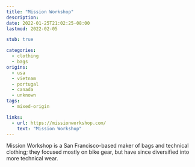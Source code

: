```yaml
---
title: "Mission Workshop"
description:
date: 2022-01-25T21:02:25-08:00
lastmod: 2022-02-05

stub: true

categories:
  - clothing
  - bags
origins:
  - usa
  - vietnam
  - portugal
  - canada
  - unknown
tags:
  - mixed-origin

links:
  - url: https://missionworkshop.com/
    text: "Mission Workshop"
---
```


Mission Workshop is a San Francisco-based maker of bags and technical clothing;
they focused mostly on bike gear, but have since diversified into more technical
wear.
